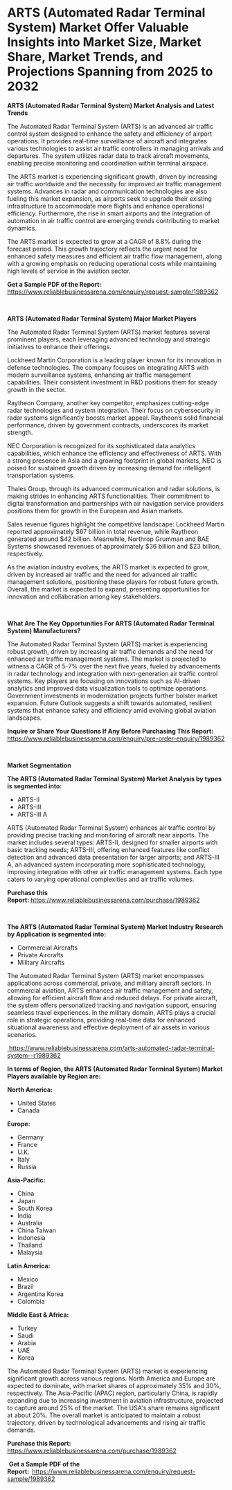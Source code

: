 <p><h1>ARTS (Automated Radar Terminal System) Market Offer Valuable Insights into Market Size, Market Share, Market Trends, and Projections Spanning from 2025 to 2032</h1></p><p><strong>ARTS (Automated Radar Terminal System) Market Analysis and Latest Trends</strong></p>
<p><p>The Automated Radar Terminal System (ARTS) is an advanced air traffic control system designed to enhance the safety and efficiency of airport operations. It provides real-time surveillance of aircraft and integrates various technologies to assist air traffic controllers in managing arrivals and departures. The system utilizes radar data to track aircraft movements, enabling precise monitoring and coordination within terminal airspace.</p><p>The ARTS market is experiencing significant growth, driven by increasing air traffic worldwide and the necessity for improved air traffic management systems. Advances in radar and communication technologies are also fueling this market expansion, as airports seek to upgrade their existing infrastructure to accommodate more flights and enhance operational efficiency. Furthermore, the rise in smart airports and the integration of automation in air traffic control are emerging trends contributing to market dynamics.</p><p>The ARTS market is expected to grow at a CAGR of 8.8% during the forecast period. This growth trajectory reflects the urgent need for enhanced safety measures and efficient air traffic flow management, along with a growing emphasis on reducing operational costs while maintaining high levels of service in the aviation sector.</p></p>
<p><strong>Get a Sample PDF of the Report:&nbsp;</strong> <a href="https://www.reliablebusinessarena.com/enquiry/request-sample/1989362?utm_campaign=2868&utm_medium=2&utm_source=Github&utm_content=ia&utm_term=12042025&utm_id=arts-automated-radar-terminal-system">https://www.reliablebusinessarena.com/enquiry/request-sample/1989362</a></p>
<p>&nbsp;</p>
<p><strong>ARTS (Automated Radar Terminal System) Major Market Players</strong></p>
<p><p>The Automated Radar Terminal System (ARTS) market features several prominent players, each leveraging advanced technology and strategic initiatives to enhance their offerings. </p><p>Lockheed Martin Corporation is a leading player known for its innovation in defense technologies. The company focuses on integrating ARTS with modern surveillance systems, enhancing air traffic management capabilities. Their consistent investment in R&D positions them for steady growth in the sector.</p><p>Raytheon Company, another key competitor, emphasizes cutting-edge radar technologies and system integration. Their focus on cybersecurity in radar systems significantly boosts market appeal. Raytheon’s solid financial performance, driven by government contracts, underscores its market strength.</p><p>NEC Corporation is recognized for its sophisticated data analytics capabilities, which enhance the efficiency and effectiveness of ARTS. With a strong presence in Asia and a growing footprint in global markets, NEC is poised for sustained growth driven by increasing demand for intelligent transportation systems.</p><p>Thales Group, through its advanced communication and radar solutions, is making strides in enhancing ARTS functionalities. Their commitment to digital transformation and partnerships with air navigation service providers positions them for growth in the European and Asian markets.</p><p>Sales revenue figures highlight the competitive landscape: Lockheed Martin reported approximately $67 billion in total revenue, while Raytheon generated around $42 billion. Meanwhile, Northrop Grumman and BAE Systems showcased revenues of approximately $36 billion and $23 billion, respectively. </p><p>As the aviation industry evolves, the ARTS market is expected to grow, driven by increased air traffic and the need for advanced air traffic management solutions, positioning these players for robust future growth. Overall, the market is expected to expand, presenting opportunities for innovation and collaboration among key stakeholders.</p></p>
<p>&nbsp;</p>
<p><strong>What Are The Key Opportunities For ARTS (Automated Radar Terminal System) Manufacturers?</strong></p>
<p><p>The Automated Radar Terminal System (ARTS) market is experiencing robust growth, driven by increasing air traffic demands and the need for enhanced air traffic management systems. The market is projected to witness a CAGR of 5-7% over the next five years, fueled by advancements in radar technology and integration with next-generation air traffic control systems. Key players are focusing on innovations such as AI-driven analytics and improved data visualization tools to optimize operations. Government investments in modernization projects further bolster market expansion. Future Outlook suggests a shift towards automated, resilient systems that enhance safety and efficiency amid evolving global aviation landscapes.</p></p>
<p><strong>Inquire or Share Your Questions If Any Before Purchasing This Report:</strong> <a href="https://www.reliablebusinessarena.com/enquiry/pre-order-enquiry/1989362?utm_campaign=2868&utm_medium=2&utm_source=Github&utm_content=ia&utm_term=12042025&utm_id=arts-automated-radar-terminal-system">https://www.reliablebusinessarena.com/enquiry/pre-order-enquiry/1989362</a></p>
<p>&nbsp;</p>
<p><strong>Market Segmentation</strong></p>
<p><strong>The ARTS (Automated Radar Terminal System) Market Analysis by types is segmented into:</strong></p>
<p><ul><li>ARTS-II</li><li>ARTS-III</li><li>ARTS-III A</li></ul></p>
<p><p>ARTS (Automated Radar Terminal System) enhances air traffic control by providing precise tracking and monitoring of aircraft near airports. The market includes several types: ARTS-II, designed for smaller airports with basic tracking needs; ARTS-III, offering enhanced features like conflict detection and advanced data presentation for larger airports; and ARTS-III A, an advanced system incorporating more sophisticated technology, improving integration with other air traffic management systems. Each type caters to varying operational complexities and air traffic volumes.</p></p>
<p><strong>Purchase this Report:&nbsp;</strong><a href="https://www.reliablebusinessarena.com/purchase/1989362?utm_campaign=2868&utm_medium=2&utm_source=Github&utm_content=ia&utm_term=12042025&utm_id=arts-automated-radar-terminal-system">https://www.reliablebusinessarena.com/purchase/1989362</a></p>
<p>&nbsp;</p>
<p><strong>The ARTS (Automated Radar Terminal System) Market Industry Research by Application is segmented into:</strong></p>
<p><ul><li>Commercial Aircrafts</li><li>Private Aircrafts</li><li>Military Aircrafts</li></ul></p>
<p><p>The Automated Radar Terminal System (ARTS) market encompasses applications across commercial, private, and military aircraft sectors. In commercial aviation, ARTS enhances air traffic management and safety, allowing for efficient aircraft flow and reduced delays. For private aircraft, the system offers personalized tracking and navigation support, ensuring seamless travel experiences. In the military domain, ARTS plays a crucial role in strategic operations, providing real-time data for enhanced situational awareness and effective deployment of air assets in various scenarios.</p></p>
<p><a href="https://www.reliablebusinessarena.com/arts-automated-radar-terminal-system--r1989362?utm_campaign=2868&utm_medium=2&utm_source=Github&utm_content=ia&utm_term=12042025&utm_id=arts-automated-radar-terminal-system">&nbsp;https://www.reliablebusinessarena.com/arts-automated-radar-terminal-system--r1989362</a></p>
<p><strong>In terms of Region, the ARTS (Automated Radar Terminal System) Market Players available by Region are:</strong></p>
<p>
    <p> <strong> North America: </strong>
        <ul>
            <li>United States</li>
            <li>Canada</li>
        </ul>
        </p> 
    <p> <strong> Europe: </strong>
        <ul>
            <li>Germany</li>
            <li>France</li>
            <li>U.K.</li>
            <li>Italy</li>
            <li>Russia</li>
        </ul>
        </p> 
    <p> <strong> Asia-Pacific: </strong>
        <ul>
            <li>China</li>
            <li>Japan</li>
            <li>South Korea</li>
            <li>India</li>
            <li>Australia</li>
            <li>China Taiwan</li>
            <li>Indonesia</li>
            <li>Thailand</li>
            <li>Malaysia</li>
        </ul>
        </p> 
    <p> <strong> Latin America: </strong>
        <ul>
            <li>Mexico</li>
            <li>Brazil</li>
            <li>Argentina Korea</li>
            <li>Colombia</li>
        </ul>
        </p> 
    <p> <strong> Middle East & Africa: </strong>
        <ul>
            <li>Turkey</li>
            <li>Saudi</li>
            <li>Arabia</li>
            <li>UAE</li>
            <li>Korea</li>
        </ul>
    </p>
    </p>
<p><p>The Automated Radar Terminal System (ARTS) market is experiencing significant growth across various regions. North America and Europe are expected to dominate, with market shares of approximately 35% and 30%, respectively. The Asia-Pacific (APAC) region, particularly China, is rapidly expanding due to increasing investment in aviation infrastructure, projected to capture around 25% of the market. The USA's share remains significant at about 20%. The overall market is anticipated to maintain a robust trajectory, driven by technological advancements and rising air traffic demands.</p></p>
<p><strong>Purchase this Report: </strong><a href="https://www.reliablebusinessarena.com/purchase/1989362?utm_campaign=2868&utm_medium=2&utm_source=Github&utm_content=ia&utm_term=12042025&utm_id=arts-automated-radar-terminal-system">https://www.reliablebusinessarena.com/purchase/1989362</a></p>
<p>&nbsp;<strong>Get a Sample PDF of the Report:&nbsp;&nbsp;</strong><a href="https://www.reliablebusinessarena.com/enquiry/request-sample/1989362?utm_campaign=2868&utm_medium=2&utm_source=Github&utm_content=ia&utm_term=12042025&utm_id=arts-automated-radar-terminal-system">https://www.reliablebusinessarena.com/enquiry/request-sample/1989362</a></p>
<p><strong></strong></p>
<p><p></p><p></p><p></p></p>